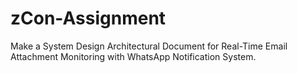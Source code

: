 # zCon-Assignment
Make a System Design Architectural Document for  Real-Time Email Attachment Monitoring with WhatsApp Notification System.
